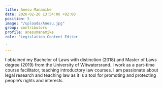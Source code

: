 ```yaml
---
title: Anesu Manamike
date: 2020-02-26 13:54:00 +02:00
position: 5
image: "/uploads/Anesu.jpg"
group: contributors
profile: anesumanamike
role: 'Legislation Content Editor

'
---
```


I obtained my Bachelor of Laws with distinction (2018) and Master of Laws degree (2019) from the University of Witwatersrand. I work as a part-time course facilitator, teaching introductory law courses. I am passionate about legal research and teaching law as it is a tool for promoting and protecting people’s rights and interests.